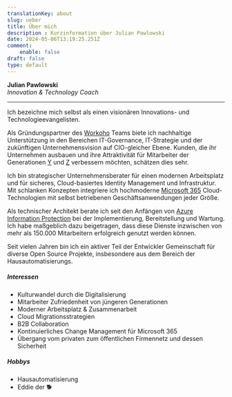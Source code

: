 ```yaml
---
translationKey: about
slug: ueber
title: Über mich
description : Kurzinformation über Julian Pawlowski
date: 2024-05-06T13:19:25.251Z
comment:
    enable: false
draft: false
type: default
---
```


**Julian Pawlowski**  
*Innovation & Technology Coach*

---

Ich bezeichne mich selbst als einen visionären Innovations- und Technologieevangelisten.

Als Gründungspartner des [Workoho](https://workoho.com/) Teams biete ich nachhaltige Unterstützung in den Bereichen IT-Governance, IT-Strategie und der zukünftigen Unternehmensvision auf CIO-gleicher Ebene. Kunden, die ihr Unternehmen ausbauen und ihre Attraktivität für Mitarbeiter der Generationen [Y](https://de.wikipedia.org/wiki/Generation_Y) und [Z](https://de.wikipedia.org/wiki/Generation_Z) verbessern möchten, schätzen dies sehr.

Ich bin strategischer Unternehmensberater für einen modernen Arbeitsplatz und für sicheres, Cloud-basiertes Identity Management und Infrastruktur. Mit schlanken Konzepten integriere ich hochmoderne [Microsoft 365](https://www.microsoft.com/microsoft-365) Cloud-Technologien mit selbst betriebenen Geschäftsanwendungen jeder Größe.

Als technischer Architekt berate ich seit den Anfängen von [Azure Information Protection](https://docs.microsoft.com/de-de/azure/information-protection/) bei der Implementierung, Bereitstellung und Wartung. Ich habe maßgeblich dazu beigetragen, dass diese Dienste inzwischen von mehr als 150.000 Mitarbeitern erfolgreich genutzt werden können.

Seit vielen Jahren bin ich ein aktiver Teil der Entwickler Gemeinschaft für diverse Open Source Projekte, insbesondere aus dem Bereich der Hausautomatisierungs.

##### Interessen

- Kulturwandel durch die Digitalisierung
- Mitarbeiter Zufriedenheit von jüngeren Generationen
- Moderner Arbeitsplatz & Zusammenarbeit
- Cloud Migrationsstrategien
- B2B Collaboration
- Kontinuierliches Change Management für Microsoft 365
- Übergang vom privaten zum öffentlichen Firmennetz und dessen Sicherheit

##### Hobbys

- Hausautomatisierung
- Eddie der :dog2:
